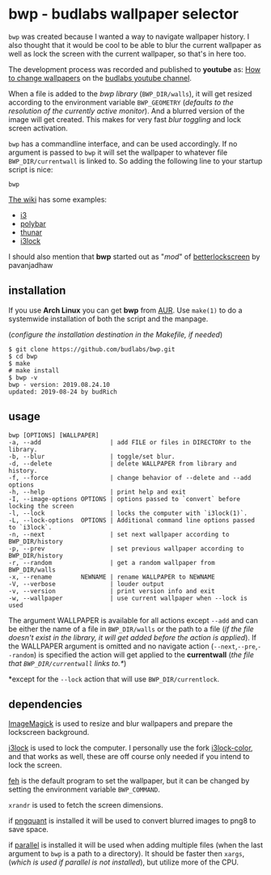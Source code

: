 # bwp - budlabs wallpaper selector
`bwp` was created because I wanted a way to
navigate wallpaper history. I also thought that
it would be cool to be able to blur the current
wallpaper as well as lock the screen with the
current wallpaper, so that's in here too.  

The development process was recorded and published to **youtube** as:
[How to change wallpapers] on the [budlabs youtube channel].  

When a file is added to the *bwp library*
(`BWP_DIR/walls`), it will get resized according
to the environment variable `BWP_GEOMETRY`
(*defaults to the resolution of the currently
active monitor*). And a blurred version of the
image will get created. This makes for very
fast *blur toggling* and lock screen
activation. 

`bwp` has a commandline interface, and can be used
accordingly. If no argument is passed to `bwp` it
will set the wallpaper to whatever file
`BWP_DIR/currentwall` is linked to. So adding the
following line to your startup script is nice:  

```
bwp
```

[The wiki](https://github.com/budlabs/bwp/wiki) has some examples:  

* [i3](https://github.com/budlabs/bwp/wiki/i3)
* [polybar](https://github.com/budlabs/bwp/wiki/polybar)
* [thunar](https://github.com/budlabs/bwp/wiki/thunar)
* [i3lock](https://github.com/budlabs/bwp/wiki/i3lock)

I should also mention that **bwp** started out as "*mod*" of [betterlockscreen] by pavanjadhaw

[betterlockscreen]: https://github.com/pavanjadhaw/betterlockscreen
[How to change wallpapers]: https://www.youtube.com/playlist?list=PLt6-rPpOpkb0mJGVx07iS-kNA4cgk8CFw
[budlabs youtube channel]: https://www.youtube.com/channel/UCi8XrDg1bK_MJ0goOnbpTMQ
## installation
If you use **Arch Linux** you can get **bwp**
from [AUR]. Use `make(1)` to do a systemwide
installation of both the script and the manpage.

(*configure the installation destination in the Makefile, if needed*)

```
$ git clone https://github.com/budlabs/bwp.git
$ cd bwp
$ make
# make install
$ bwp -v
bwp - version: 2019.08.24.10
updated: 2019-08-24 by budRich
```

[AUR]: https://aur.archlinux.org/packages/bwp/

## usage
    bwp [OPTIONS] [WALLPAPER]
    -a, --add                   | add FILE or files in DIRECTORY to the library.
    -b, --blur                  | toggle/set blur.
    -d, --delete                | delete WALLPAPER from library and history.
    -f, --force                 | change behavior of --delete and --add options
    -h, --help                  | print help and exit  
    -I, --image-options OPTIONS | options passed to `convert` before locking the screen
    -l, --lock                  | locks the computer with `i3lock(1)`.
    -L, --lock-options  OPTIONS | Additional command line options passed to `i3lock`.
    -n, --next                  | set next wallpaper according to BWP_DIR/history
    -p, --prev                  | set previous wallpaper according to BWP_DIR/history
    -r, --random                | get a random wallpaper from BWP_DIR/walls
    -x, --rename        NEWNAME | rename WALLPAPER to NEWNAME
    -V, --verbose               | louder output
    -v, --version               | print version info and exit  
    -w, --wallpaper             | use current wallpaper when --lock is used
The argument WALLPAPER is available for all
actions except `--add` and can be either the name
of a file in `BWP_DIR/walls` or the path to a
file (*if the file doesn't exist in the library,
it will get added before the action is applied*).
If the WALLPAPER argument is omitted and no
navigate action (`--next`,`--pre`,`--random`) is
specified the action will get applied to
the **currentwall** (*the file that
`BWP_DIR/currentwall` links to.\**)  


\*except for the `--lock` action that will use
`BWP_DIR/currentlock`. 
## dependencies
[ImageMagick] is used to resize and blur
wallpapers and prepare the lockscreen
background. 

[i3lock] is used to lock the computer. I
personally use the fork [i3lock-color], and that
works as well, these are off course only needed
if you intend to lock the screen.  

[feh] is the default program to set the wallpaper,
but it can be changed by setting the environment
variable `BWP_COMMAND`.  

`xrandr` is used to fetch the screen dimensions.  

if [pngquant] is installed it will be used to convert blurred images to png8 to save space.

if [parallel] is installed it will be used when adding multiple files 
(when the last argument to `bwp` is a path to a directory).
It should be faster then `xargs`, 
(*which is used if parallel is not installed*),
but utilize more of the CPU.

[ImageMagick]: https://www.imagemagick.org/
[parallel]: https://www.gnu.org/software/parallel/
[pngquant]: https://pngquant.org/
[feh]: https://feh.finalrewind.org/
[i3lock-color]: https://github.com/PandorasFox/i3lock-color
[i3lock]: https://github.com/i3/i3lock
